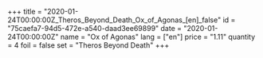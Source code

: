 +++
title = "2020-01-24T00:00:00Z_Theros_Beyond_Death_Ox_of_Agonas_[en]_false"
id = "75caefa7-94d5-472e-a540-daad3ee69899"
date = "2020-01-24T00:00:00Z"
name = "Ox of Agonas"
lang = ["en"]
price = "1.11"
quantity = 4
foil = false
set = "Theros Beyond Death"
+++
